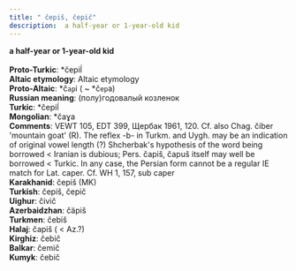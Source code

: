 ```yaml
---
title: " čepiš, čepič"
description:  a half-year or 1-year-old kid
---
```

<strong> a half-year or 1-year-old kid</strong><br><br>
<strong>Proto-Turkic</strong>:  *čepiĺ<br>
<strong>Altaic etymology</strong>:  Altaic etymology<br>
<strong> Proto-Altaic</strong>:  *č`ap`i ( ~ *č`ep`a)<br>
<strong>Russian meaning</strong>:  (полу)годовалый козленок<br>
<strong>Turkic</strong>:  *čepiĺ<br>
<strong>Mongolian</strong>:  *čaɣa<br>
<strong>Comments</strong>:  VEWT 105, EDT 399, Щербак 1961, 120. Cf. also Chag. čiber 'mountain goat' (R). The reflex -b- in Turkm. and Uygh. may be an indication of original vowel length (?) Shcherbak's hypothesis of the word being borrowed < Iranian is dubious; Pers. čapiš, čapuš itself may well be borrowed < Turkic. In any case, the Persian form cannot be a regular IE match for Lat. caper. Cf. WH 1, 157, sub caper<br>
<strong>Karakhanid</strong>:  čepiš (MK)<br>
<strong>Turkish</strong>:  čepiš, čepič<br>
<strong>Uighur</strong>:  čivič<br>
<strong>Azerbaidzhan</strong>:  čäpiš<br>
<strong>Turkmen</strong>:  čebiš<br>
<strong>Halaj</strong>:  čapiš ( < Az.?)<br>
<strong>Kirghiz</strong>:  čebič<br>
<strong>Balkar</strong>:  čemič<br>
<strong>Kumyk</strong>:  čebič<br>


